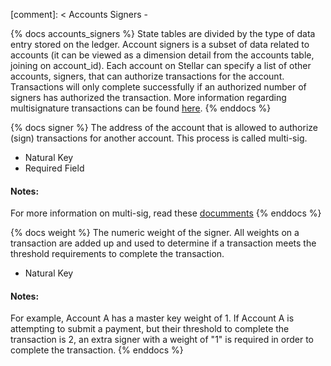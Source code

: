 [comment]: < Accounts Signers -

{% docs accounts_signers %}
State tables are divided by the type of data entry stored on the ledger. Account signers is a subset of data related to accounts (it can be viewed as a dimension detail from the accounts table, joining on account_id). Each account on Stellar can specify a list of other accounts, signers, that can authorize transactions for the account. Transactions will only complete successfully if an authorized number of signers has authorized the transaction. More information regarding multisignature transactions can be found [here](https://developers.stellar.org/docs/glossary/multisig/).
{% enddocs %}

{% docs signer %}
The address of the account that is allowed to authorize (sign) transactions for another account. This process is called multi-sig.

- Natural Key
- Required Field

#### Notes:
For more information on multi-sig, read these [documments](https://developers.stellar.org/docs/encyclopedia/signatures-and-multisig?q=encyclopedia+signatures+and+multisig)
{% enddocs %}

{% docs weight %}
The numeric weight of the signer. All weights on a transaction are added up and used to determine if a transaction meets the threshold requirements to complete the transaction.

- Natural Key

#### Notes:
For example, Account A has a master key weight of 1. If Account A is attempting to submit a payment, but their threshold to complete the transaction is 2, an extra signer with a weight of "1" is required in order to complete the transaction.
{% enddocs %}


